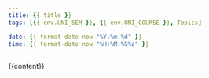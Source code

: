 ```yaml
---
title: {{ title }}
tags: [{{ env.UNI_SEM }}, {{ env.UNI_COURSE }}, Topics]

date: {{ format-date now "%Y.%m.%d" }}
time: {{ format-date now "%H:%M:%S%z" }}
---
```


{{content}}
